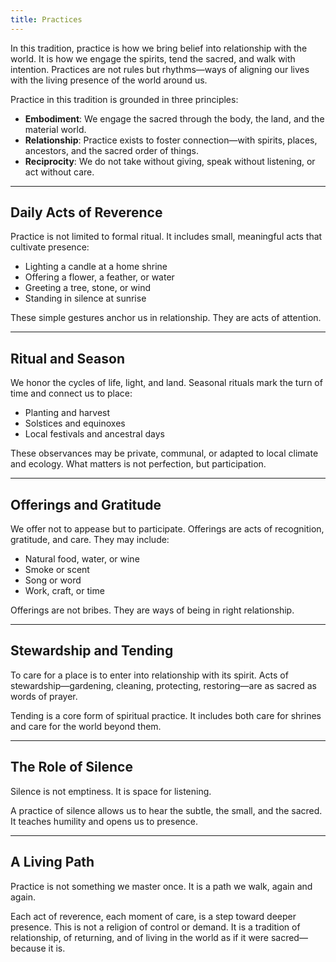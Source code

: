 ```yaml
---
title: Practices
---
```


In this tradition, practice is how we bring belief into relationship with the world. It is how we engage the spirits, tend the sacred, and walk with intention. Practices are not rules but rhythms—ways of aligning our lives with the living presence of the world around us.

Practice in this tradition is grounded in three principles:

- **Embodiment**: We engage the sacred through the body, the land, and the material world.
- **Relationship**: Practice exists to foster connection—with spirits, places, ancestors, and the sacred order of things.
- **Reciprocity**: We do not take without giving, speak without listening, or act without care.

---

## Daily Acts of Reverence

Practice is not limited to formal ritual. It includes small, meaningful acts that cultivate presence:

- Lighting a candle at a home shrine  
- Offering a flower, a feather, or water  
- Greeting a tree, stone, or wind  
- Standing in silence at sunrise  

These simple gestures anchor us in relationship. They are acts of attention.

---

## Ritual and Season

We honor the cycles of life, light, and land. Seasonal rituals mark the turn of time and connect us to place:

- Planting and harvest  
- Solstices and equinoxes  
- Local festivals and ancestral days  

These observances may be private, communal, or adapted to local climate and ecology. What matters is not perfection, but participation.

---

## Offerings and Gratitude

We offer not to appease but to participate. Offerings are acts of recognition, gratitude, and care. They may include:

- Natural food, water, or wine  
- Smoke or scent  
- Song or word  
- Work, craft, or time  

Offerings are not bribes. They are ways of being in right relationship.

---

## Stewardship and Tending

To care for a place is to enter into relationship with its spirit. Acts of stewardship—gardening, cleaning, protecting, restoring—are as sacred as words of prayer.

Tending is a core form of spiritual practice. It includes both care for shrines and care for the world beyond them.

---

## The Role of Silence

Silence is not emptiness. It is space for listening.

A practice of silence allows us to hear the subtle, the small, and the sacred. It teaches humility and opens us to presence.

---

## A Living Path

Practice is not something we master once. It is a path we walk, again and again.

Each act of reverence, each moment of care, is a step toward deeper presence. This is not a religion of control or demand. It is a tradition of relationship, of returning, and of living in the world as if it were sacred—because it is.
